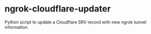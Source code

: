 # ngrok-cloudflare-updater
Python script to update a Cloudflare SRV record with new ngrok tunnel information.
